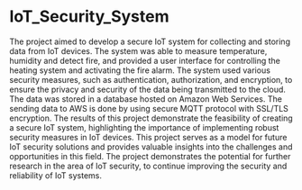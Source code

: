 # IoT_Security_System

The project aimed to develop a secure IoT system for collecting and
storing data from IoT devices. The system was able to measure temperature,
humidity and detect fire, and provided a user interface for controlling the heating
system and activating the fire alarm. The system used various security measures,
such as authentication, authorization, and encryption, to ensure the privacy and
security of the data being transmitted to the cloud. The data was stored in a
database hosted on Amazon Web Services. The sending data to AWS is done by
using secure MQTT protocol with SSL/TLS encryption.
The results of this project demonstrate the feasibility of creating a secure IoT
system, highlighting the importance of implementing robust security measures in
IoT devices. This project serves as a model for future IoT security solutions and
provides valuable insights into the challenges and opportunities in this field. The
project demonstrates the potential for further research in the area of IoT security,
to continue improving the security and reliability of IoT systems.
